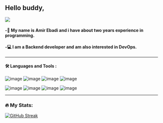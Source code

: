 ## Hello buddy, <br>
![](https://media.giphy.com/media/AswdonoSAZV5EpKfhi/giphy.gif)<br>

#### -:boy: My name is Amir Ebadi and i have about two years experience in programming.<br>
#### -:computer: I am a Backend developer and am also interested in DevOps.<br>
---
#### :hammer_and_wrench: Languages and Tools :<br>
![image](https://user-images.githubusercontent.com/98741800/205612346-d3acc579-16b5-4ac0-8f68-b400b865fc27.png)
![image](https://user-images.githubusercontent.com/98741800/205612772-593c45cf-4ca5-406a-a51d-c7ec75f0dbdf.png)
![image](https://user-images.githubusercontent.com/98741800/205613934-ec708126-6e8e-4dc1-a2f2-5f80a8803941.png)
![image](https://user-images.githubusercontent.com/98741800/205613509-357e4ef5-bffb-468a-b147-cbed2e014d93.png)
<br>

![image](https://user-images.githubusercontent.com/98741800/205614225-d491c39f-d297-4d12-bc66-969e8020f96f.png)
![image](https://user-images.githubusercontent.com/98741800/205614405-a2e74181-6d1b-4bfb-a178-74f81ef7d57c.png)
![image](https://user-images.githubusercontent.com/98741800/205614756-cacb0415-0d21-4c26-911b-d3e8007a8722.png)
![image](https://user-images.githubusercontent.com/98741800/205615171-cfe480d2-8c57-4e3c-bc92-31fdd749a8a6.png)

---
### :fire: My Stats:<br>
[![GitHub Streak](http://github-readme-streak-stats.herokuapp.com?user=amiirebadi&theme=merko&border_radius=7&mode=weekly)](https://git.io/streak-stats)

